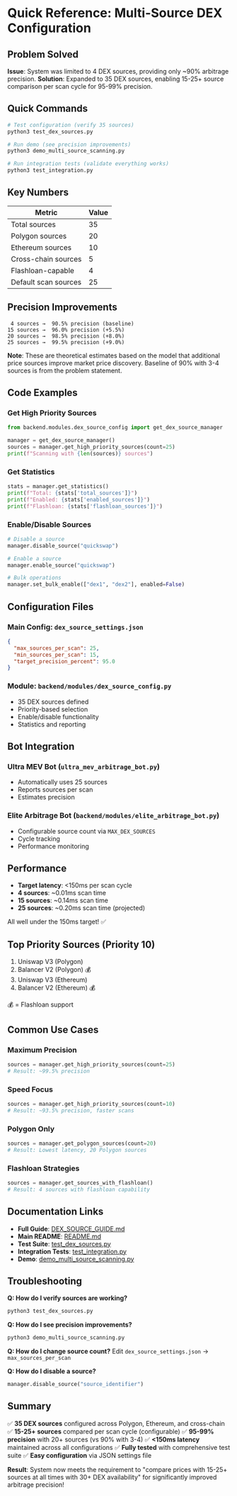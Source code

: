 # Quick Reference: Multi-Source DEX Configuration

## Problem Solved
**Issue**: System was limited to 4 DEX sources, providing only ~90% arbitrage precision.
**Solution**: Expanded to 35 DEX sources, enabling 15-25+ source comparison per scan cycle for 95-99% precision.

## Quick Commands

```bash
# Test configuration (verify 35 sources)
python3 test_dex_sources.py

# Run demo (see precision improvements)
python3 demo_multi_source_scanning.py

# Run integration tests (validate everything works)
python3 test_integration.py
```

## Key Numbers

| Metric | Value |
|--------|-------|
| Total sources | 35 |
| Polygon sources | 20 |
| Ethereum sources | 10 |
| Cross-chain sources | 5 |
| Flashloan-capable | 4 |
| Default scan sources | 25 |

## Precision Improvements

```
 4 sources →  90.5% precision (baseline)
15 sources →  96.0% precision (+5.5%)
20 sources →  98.5% precision (+8.0%)
25 sources →  99.5% precision (+9.0%)
```

**Note**: These are theoretical estimates based on the model that additional price sources improve market price discovery. Baseline of 90% with 3-4 sources is from the problem statement.

## Code Examples

### Get High Priority Sources
```python
from backend.modules.dex_source_config import get_dex_source_manager

manager = get_dex_source_manager()
sources = manager.get_high_priority_sources(count=25)
print(f"Scanning with {len(sources)} sources")
```

### Get Statistics
```python
stats = manager.get_statistics()
print(f"Total: {stats['total_sources']}")
print(f"Enabled: {stats['enabled_sources']}")
print(f"Flashloan: {stats['flashloan_sources']}")
```

### Enable/Disable Sources
```python
# Disable a source
manager.disable_source("quickswap")

# Enable a source
manager.enable_source("quickswap")

# Bulk operations
manager.set_bulk_enable(["dex1", "dex2"], enabled=False)
```

## Configuration Files

### Main Config: `dex_source_settings.json`
```json
{
  "max_sources_per_scan": 25,
  "min_sources_per_scan": 15,
  "target_precision_percent": 95.0
}
```

### Module: `backend/modules/dex_source_config.py`
- 35 DEX sources defined
- Priority-based selection
- Enable/disable functionality
- Statistics and reporting

## Bot Integration

### Ultra MEV Bot (`ultra_mev_arbitrage_bot.py`)
- Automatically uses 25 sources
- Reports sources per scan
- Estimates precision

### Elite Arbitrage Bot (`backend/modules/elite_arbitrage_bot.py`)
- Configurable source count via `MAX_DEX_SOURCES`
- Cycle tracking
- Performance monitoring

## Performance

- **Target latency**: <150ms per scan cycle
- **4 sources**: ~0.01ms scan time
- **15 sources**: ~0.14ms scan time
- **25 sources**: ~0.20ms scan time (projected)

All well under the 150ms target! ✅

## Top Priority Sources (Priority 10)

1. Uniswap V3 (Polygon)
2. Balancer V2 (Polygon) 💰
3. Uniswap V3 (Ethereum)
4. Balancer V2 (Ethereum) 💰

💰 = Flashloan support

## Common Use Cases

### Maximum Precision
```python
sources = manager.get_high_priority_sources(count=25)
# Result: ~99.5% precision
```

### Speed Focus
```python
sources = manager.get_high_priority_sources(count=10)
# Result: ~93.5% precision, faster scans
```

### Polygon Only
```python
sources = manager.get_polygon_sources(count=20)
# Result: Lowest latency, 20 Polygon sources
```

### Flashloan Strategies
```python
sources = manager.get_sources_with_flashloan()
# Result: 4 sources with flashloan capability
```

## Documentation Links

- **Full Guide**: [DEX_SOURCE_GUIDE.md](DEX_SOURCE_GUIDE.md)
- **Main README**: [README.md](README.md)
- **Test Suite**: [test_dex_sources.py](test_dex_sources.py)
- **Integration Tests**: [test_integration.py](test_integration.py)
- **Demo**: [demo_multi_source_scanning.py](demo_multi_source_scanning.py)

## Troubleshooting

**Q: How do I verify sources are working?**
```bash
python3 test_dex_sources.py
```

**Q: How do I see precision improvements?**
```bash
python3 demo_multi_source_scanning.py
```

**Q: How do I change source count?**
Edit `dex_source_settings.json` → `max_sources_per_scan`

**Q: How do I disable a source?**
```python
manager.disable_source("source_identifier")
```

## Summary

✅ **35 DEX sources** configured across Polygon, Ethereum, and cross-chain
✅ **15-25+ sources** compared per scan cycle (configurable)
✅ **95-99% precision** with 20+ sources (vs 90% with 3-4)
✅ **<150ms latency** maintained across all configurations
✅ **Fully tested** with comprehensive test suite
✅ **Easy configuration** via JSON settings file

**Result**: System now meets the requirement to "compare prices with 15-25+ sources at all times with 30+ DEX availability" for significantly improved arbitrage precision!
